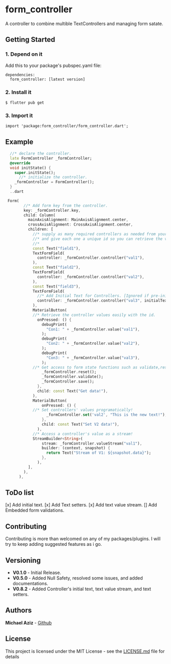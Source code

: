# form_controller

A controller to combine multible TextControllers and managing form satate.

## Getting Started

### 1. Depend on it

Add this to your package's pubspec.yaml file:

```
dependencies:
  form_controller: [latest version]
```

### 2. Install it

```
$ flutter pub get
```

### 3. Import it

```
import 'package:form_controller/form_controller.dart';
```

## Example

```dart
  //* declare the controller.
  late FormController _formController;
  @override
  void initState() {
    super.initState();
      //* initialize the controller.
    _formController = FormController();
  }
  ..dart

 Form(
        //* Add form key from the controller.
        key: _formController.key,
        child: Column(
          mainAxisAlignment: MainAxisAlignment.center,
          crossAxisAlignment: CrossAxisAlignment.center,
          children: [
            //* supply as many required controllers as needed from your one and only initialized controller,
            //* and give each one a unique id so you can retrieve the value later!
            //*
            const Text("field1"),
            TextFormField(
              controller: _formController.controller("val1"),
            ),
            const Text("field2"),
            TextFormField(
              controller: _formController.controller("val2"),
            ),
            const Text("field3"),
            TextFormField(
              //* Add Initial Text for Controllers. [Ignored if pre-initialized in the constructor]
              controller: _formController.controller("val3", initialText: "Initial Text!"),
            ),
            MaterialButton(
            //* Retrieve the controller values easily with the id.
              onPressed: () {
                debugPrint(
                  "Con1: " + _formController.value("val1"),
                );
                debugPrint(
                  "Con2: " + _formController.value("val2"),
                );
                debugPrint(
                  "Con3: " + _formController.value("val3"),
                );
            //* Get access to form state functions such as validate,reset, and save!
                _formController.reset();
                _formController.validate();
                _formController.save();
              },
              child: const Text("Get data!"),
            ),
            MaterialButton(
                onPressed: () {
            //* Set controllers' values programatically!
                  _formController.set('val2', "This is the new text!");
                },
                child: const Text("Set V2 data!"),
              ),
            //* Access a controller's value as a stream!
            StreamBuilder<String>(
                stream: _formController.valueStream("val1"),
                builder: (context, snapshot) {
                  return Text("Stream of V1: ${snapshot.data}");
                },
              ),
          ],
        ),
      ),

```

## ToDo list

[x] Add initial text.
[x] Add Text setters.
[x] Add text value stream.
[] Add Embedded form validations.

## Contributing

Contributing is more than welcomed on any of my packages/plugins.
I will try to keep adding suggested features as i go.

## Versioning

- **V0.1.0** - Initial Release.
- **V0.5.0** - Added Null Safety, resolved some issues, and added documentations.
- **V0.8.2** - Added Controller's initial text, text value stream, and text setters.

## Authors

**Michael Aziz** - [Github](https://github.com/micazi)

## License

This project is licensed under the MIT License - see the [LICENSE.md](LICENSE) file for details
